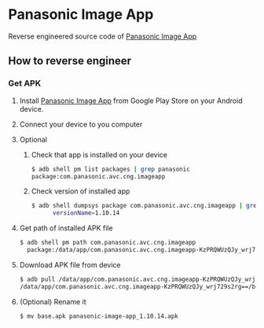 # Panasonic Image App
Reverse engineered source code of [Panasonic Image App][app-link]

[app-link]: https://play.google.com/store/apps/details?id=com.panasonic.avc.cng.imageapp

## How to reverse engineer

### Get APK
1. Install [Panasonic Image App][app-link] from Google Play Store on your Android device.
2. Connect your device to you computer
3. Optional
    1. Check that app is installed on your device
        ```bash
        $ adb shell pm list packages | grep panasonic
        package:com.panasonic.avc.cng.imageapp
        ```
    2. Check version of installed app
        ```bash
        $ adb shell dumpsys package com.panasonic.avc.cng.imageapp | grep versionName
              versionName=1.10.14
        ```
4. Get path of installed APK file
    ```bash
    $ adb shell pm path com.panasonic.avc.cng.imageapp
      package:/data/app/com.panasonic.avc.cng.imageapp-KzPRQWUzQJy_wrj729s2rg==/base.apk
    ```
5. Download APK file from device
    ```bash
    $ adb pull /data/app/com.panasonic.avc.cng.imageapp-KzPRQWUzQJy_wrj729s2rg==/base.apk
    /data/app/com.panasonic.avc.cng.imageapp-KzPRQWUzQJy_wrj729s2rg==/base.apk: 1 file pulled. 16.3 MB/s (31494753 bytes in 1.848s)
    ```

6. (Optional) Rename it
    ```bash
    $ mv base.apk panasonic-image-app_1.10.14.apk
    ```
